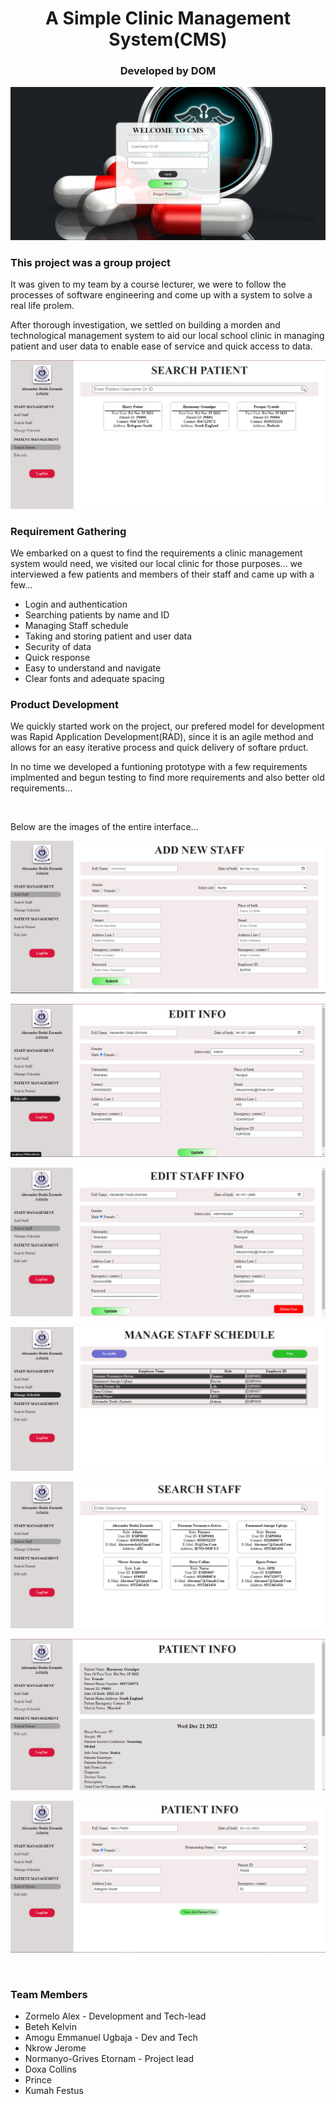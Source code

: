 <h1 align="center">A Simple Clinic Management System(CMS)</h1>
<h3 align="center">Developed by DOM</h3>




![FrontPage-Display-image](./src/resources/readmefiles/fp.png)

<h3>This project was a group project</h3>
<p>It was given to my team by a course lecturer, we were to follow the processes of software engineering and come up with a system to solve a real life prolem.</p>
<p>After thorough investigation, we settled on building a morden and technological management system to aid our local school clinic in managing patient and user data to enable ease of service and quick access to data.</p>

![Patient-search-image](./src/resources/readmefiles/pd.png)
<h3>Requirement Gathering</h3>
<p>We embarked on a quest to find the requirements a clinic management system would need, we visited our local clinic for those purposes... we interviewed a few patients and members of their staff and came up with a few...</p>
<ul>
<li>Login and authentication</li>
<li>Searching patients by name and ID</li>
<li>Managing Staff schedule</li>
<li>Taking and storing patient and user data</li>
<li>Security of data</li>
<li>Quick response</li>
<li>Easy to understand and navigate</li>
<li>Clear fonts and adequate spacing</li>
</ul>

<h3>Product Development</h3>
<p>We quickly started work on the project, our prefered model for development was Rapid Application Development(RAD), since it is an agile method and allows for an easy iterative process and quick delivery of softare prduct.</p>
<p>In no time we developed a funtioning prototype with a few requirements implmented and begun testing to find more requirements and also better old requirements...</p>
<br/>
<p>Below are the images of the entire interface...</p>

<p><img src="./src/resources/readmefiles/add.png" alt="zormelo-alex" /></p>
<p><img src="./src/resources/readmefiles/edit.png" alt="zormelo-alex" /></p>
<p><img src="./src/resources/readmefiles/edit2.png" alt="zormelo-alex" /></p>
<p><img src="./src/resources/readmefiles/mana.png" alt="zormelo-alex" /></p>
<p><img src="./src/resources/readmefiles/seachst.png" alt="zormelo-alex" /></p>
<p><img src="./src/resources/readmefiles/viewpall.png" alt="zormelo-alex" /></p>
<p><img src="./src/resources/readmefiles/addp.png" alt="zormelo-alex" /></p>

<br />

<h3>Team Members</h3>
<ul>
<li>Zormelo Alex - Development and Tech-lead</li>
<li>Beteh Kelvin</li>
<li>Amogu Emmanuel Ugbaja - Dev and Tech</li>
<li>Nkrow Jerome</li>
<li>Normanyo-Grives Etornam - Project lead</li>
<li>Doxa Collins</li>
<li>Prince</li>
<li>Kumah Festus</li>
</ul>
